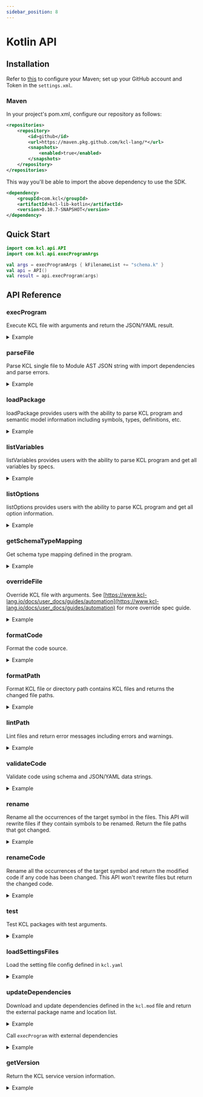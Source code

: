 ```yaml
---
sidebar_position: 8
---
```


# Kotlin API

## Installation

Refer to [this](https://docs.github.com/en/packages/working-with-a-github-packages-registry/working-with-the-apache-maven-registry#authenticating-to-github-packages) to configure your Maven; set up your GitHub account and Token in the `settings.xml`.

### Maven

In your project's pom.xml, configure our repository as follows:

```xml
<repositories>
    <repository>
        <id>github</id>
        <url>https://maven.pkg.github.com/kcl-lang/*</url>
        <snapshots>
            <enabled>true</enabled>
        </snapshots>
    </repository>
</repositories>
```

This way you'll be able to import the above dependency to use the SDK.

```xml
<dependency>
    <groupId>com.kcl</groupId>
    <artifactId>kcl-lib-kotlin</artifactId>
    <version>0.10.7-SNAPSHOT</version>
</dependency>
```

## Quick Start

```kotlin
import com.kcl.api.API
import com.kcl.api.execProgramArgs

val args = execProgramArgs { kFilenameList += "schema.k" }
val api = API()
val result = api.execProgram(args)
```

## API Reference

### execProgram

Execute KCL file with arguments and return the JSON/YAML result.

<details><summary>Example</summary>
<p>

The content of `schema.k` is

```python
schema AppConfig:
    replicas: int

app: AppConfig {
    replicas: 2
}
```

Kotlin Code

```kotlin
import com.kcl.api.API
import com.kcl.api.execProgramArgs

val args = execProgramArgs { kFilenameList += "schema.k" }
val api = API()
val result = api.execProgram(args)
```

</p>
</details>

### parseFile

Parse KCL single file to Module AST JSON string with import dependencies and parse errors.

<details><summary>Example</summary>
<p>

The content of `schema.k` is

```python
schema AppConfig:
    replicas: int

app: AppConfig {
    replicas: 2
}
```

Kotlin Code

```kotlin
import com.kcl.api.API
import com.kcl.api.parseFileArgs

val args = parseFileArgs { path = "schema.k" }
val api = API()
val result = api.parseFile(args)
```

</p>
</details>

### loadPackage

loadPackage provides users with the ability to parse KCL program and semantic model information including symbols, types, definitions, etc.

<details><summary>Example</summary>
<p>

The content of `schema.k` is

```python
schema AppConfig:
    replicas: int

app: AppConfig {
    replicas: 2
}
```

Kotlin Code

```kotlin
import com.kcl.api.API
import com.kcl.api.loadPackageArgs
import com.kcl.api.parseProgramArgs

val args = loadPackageArgs { parseArgs = parseProgramArgs { paths += "schema.k" }; resolveAst = true }
val api = API()
val result = api.loadPackage(args)
```

</p>
</details>

### listVariables

listVariables provides users with the ability to parse KCL program and get all variables by specs.

<details><summary>Example</summary>
<p>

The content of `schema.k` is

```python
schema AppConfig:
    replicas: int

app: AppConfig {
    replicas: 2
}
```

Kotlin Code

```kotlin
import com.kcl.api.API
import com.kcl.api.listVariablesArgs

val args = listVariablesArgs { files += "./src/test_data/schema.k" }
val api = API()
val result = api.listVariables(args)
```

</p>
</details>

### listOptions

listOptions provides users with the ability to parse KCL program and get all option information.

<details><summary>Example</summary>
<p>

The content of `options.k` is

```python
a = option("key1")
b = option("key2", required=True)
c = {
    metadata.key = option("metadata-key")
}
```

Kotlin Code

```kotlin
import com.kcl.api.API
import com.kcl.api.parseProgramArgs

val args = parseProgramArgs { paths += "options.k" }
val api = API()
val result = api.listOptions(args)
```

</p>
</details>

### getSchemaTypeMapping

Get schema type mapping defined in the program.

<details><summary>Example</summary>
<p>

The content of `schema.k` is

```python
schema AppConfig:
    replicas: int

app: AppConfig {
    replicas: 2
}
```

Kotlin Code

```kotlin
import com.kcl.api.API
import com.kcl.api.execProgramArgs
import com.kcl.api.getSchemaTypeMappingArgs

val args = getSchemaTypeMappingArgs { execArgs = execProgramArgs { kFilenameList += "schema.k" } }
val api = API()
val result = api.getSchemaTypeMapping(args)
val appSchemaType = result.schemaTypeMappingMap["app"] ?: throw AssertionError("App schema type not found")
val replicasAttr = appSchemaType.properties["replicas"] ?: throw AssertionError("App schema type of `replicas` not found")
```

</p>
</details>

### overrideFile

Override KCL file with arguments. See [https://www.kcl-lang.io/docs/user_docs/guides/automation](https://www.kcl-lang.io/docs/user_docs/guides/automation) for more override spec guide.

<details><summary>Example</summary>
<p>

The content of `main.k` is

```python
a = 1

b = {
    "a": 1
    "b": 2
}
```

Kotlin Code

```kotlin
import com.kcl.api.API
import com.kcl.api.overrideFileArgs

val api = API()
val result = api.overrideFile(
    overrideFileArgs {
        file = "main.k";
        specs += spec
    }
)
```

</p>
</details>

### formatCode

Format the code source.

<details><summary>Example</summary>
<p>

Kotlin Code

```kotlin
import com.kcl.api.API
import com.kcl.api.formatCodeArgs

val sourceCode = "schema Person:\n" +
        "    name:   str\n" +
        "    age:    int\n" +
        "    check:\n" +
        "        0 <   age <   120\n"
val args = formatCodeArgs { source = sourceCode }
val api = API()
val result = api.formatCode(args)
```

</p>
</details>

### formatPath

Format KCL file or directory path contains KCL files and returns the changed file paths.

<details><summary>Example</summary>
<p>

The content of `format_path.k` is

```python
schema Person:
    name:   str
    age:    int

    check:
        0 <   age <   120
```

Kotlin Code

```kotlin
import com.kcl.api.API
import com.kcl.api.formatPathArgs

val args = formatPathArgs { path = "format_path.k" }
val api = API()
val result = api.formatPath(args)
```

</p>
</details>

### lintPath

Lint files and return error messages including errors and warnings.

<details><summary>Example</summary>
<p>

The content of `lint_path.k` is

```python
import math

a = 1
```

Kotlin Code

```kotlin
import com.kcl.api.API
import com.kcl.api.lintPathArgs

val args = lintPathArgs { paths += "lint_path.k" }
val api = API()
val result = api.lintPath(args)
```

</p>
</details>

### validateCode

Validate code using schema and JSON/YAML data strings.

<details><summary>Example</summary>
<p>

Kotlin Code

```kotlin
import com.kcl.api.API
import com.kcl.api.validateCodeArgs

val args = validateCodeArgs {
    code =  "schema Person:\n" + "    name: str\n" + "    age: int\n" + "    check:\n" + "        0 < age < 120\n"
    data = "{\"name\": \"Alice\", \"age\": 10}"
}
val api = API();
val result = api.validateCode(args);
```

</p>
</details>

### rename

Rename all the occurrences of the target symbol in the files. This API will rewrite files if they contain symbols to be renamed. Return the file paths that got changed.

<details><summary>Example</summary>
<p>

The content of `main.k` is

```python
a = 1
b = a
```

Kotlin Code

```kotlin
import com.kcl.api.API
import com.kcl.api.renameArgs

val args = renameArgs {
    packageRoot = "."
    filePaths += "./main.k"
    symbolPath = "a"
    newName = "a2"
}
val api = API()
val result = api.rename(args)
```

</p>
</details>

### renameCode

Rename all the occurrences of the target symbol and return the modified code if any code has been changed. This API won't rewrite files but return the changed code.

<details><summary>Example</summary>
<p>

Kotlin Code

```kotlin
import com.kcl.api.API
import com.kcl.api.renameCodeArgs

val api = API()
val args = renameCodeArgs {
    packageRoot = "/mock/path"
    sourceCodes.put("/mock/path/main.k", "a = 1\nb = a")
    symbolPath = "a"
    newName = "a2"
}
val result = api.renameCode(args)
```

</p>
</details>

### test

Test KCL packages with test arguments.

<details><summary>Example</summary>
<p>

Kotlin Code

```kotlin
import com.kcl.api.API
import com.kcl.api.testArgs

val args = testArgs {
    pkgList += "/path/to/test/package"
}
val api = API()
val result = api.test(args)
```

</p>
</details>

### loadSettingsFiles

Load the setting file config defined in `kcl.yaml`

<details><summary>Example</summary>
<p>

The content of `kcl.yaml` is

```yaml
kcl_cli_configs:
  strict_range_check: true
kcl_options:
  - key: key
    value: value
```

Kotlin Code

```kotlin
import com.kcl.api.API
import com.kcl.api.loadSettingsFilesArgs

val args = loadSettingsFilesArgs { files += "kcl.yaml" }
val api = API()
val result = api.loadSettingsFiles(args)
```

</p>
</details>

### updateDependencies

Download and update dependencies defined in the `kcl.mod` file and return the external package name and location list.

<details><summary>Example</summary>
<p>

The content of `module/kcl.mod` is

```yaml
[package]
name = "mod_update"
edition = "0.0.1"
version = "0.0.1"

[dependencies]
helloworld = { oci = "oci://ghcr.io/kcl-lang/helloworld", tag = "0.1.0" }
flask = { git = "https://github.com/kcl-lang/flask-demo-kcl-manifests", commit = "ade147b" }
```

Kotlin Code

```kotlin
import com.kcl.api.API
import com.kcl.api.updateDependenciesArgs

val api = API()
val args = updateDependenciesArgs { manifestPath = "module" }
val result = api.updateDependencies(args)
```

</p>
</details>

Call `execProgram` with external dependencies

<details><summary>Example</summary>
<p>

The content of `module/kcl.mod` is

```yaml
[package]
name = "mod_update"
edition = "0.0.1"
version = "0.0.1"

[dependencies]
helloworld = { oci = "oci://ghcr.io/kcl-lang/helloworld", tag = "0.1.0" }
flask = { git = "https://github.com/kcl-lang/flask-demo-kcl-manifests", commit = "ade147b" }
```

The content of `module/main.k` is

```python
import helloworld
import flask

a = helloworld.The_first_kcl_program
```

Kotlin Code

```kotlin
import com.kcl.api.API
import com.kcl.api.execProgramArgs
import com.kcl.api.updateDependenciesArgs

val api = API()
val args = updateDependenciesArgs { manifestPath = "module" }
val result = api.updateDependencies(args)
val execArgs = execProgramArgs {
    kFilenameList += "module/main.k"
    externalPkgs.addAll(result.externalPkgsList)
}
val execResult = api.execProgram(execArgs)
```

</p>
</details>

### getVersion

Return the KCL service version information.

<details><summary>Example</summary>
<p>

Kotlin Code

```kotlin
import com.kcl.api.API
import com.kcl.api.getVersionArgs

val api = API()
val args = getVersionArgs {}
val result = api.getVersion(args)
```

</p>
</details>
